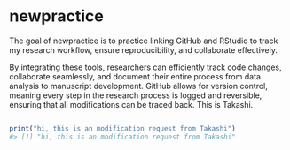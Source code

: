 
<!-- README.md is generated from README.Rmd. Please edit that file -->

# newpractice

<!-- badges: start -->
<!-- badges: end -->

The goal of newpractice is to practice linking GitHub and RStudio to
track my research workflow, ensure reproducibility, and collaborate
effectively.

By integrating these tools, researchers can efficiently track code
changes, collaborate seamlessly, and document their entire process from
data analysis to manuscript development. GitHub allows for version
control, meaning every step in the research process is logged and
reversible, ensuring that all modifications can be traced back. This is
Takashi.

``` r
```

``` r
print("hi, this is an modification request from Takashi")
#> [1] "hi, this is an modification request from Takashi"
```

